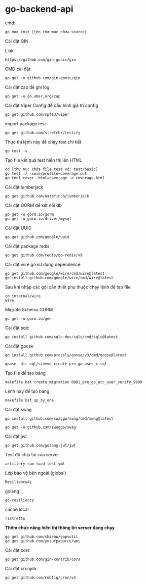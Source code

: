 # go-backend-api

cmd:

```
go mod init [tên thư mục chưa source]
```

Cài đặt GIN

Link 

```
https://github.com/gin-gonic/gin
```

CMD cài đặt:

```
go get -u github.com/gin-gonic/gin
```

Cài đặt zap để ghi log

```
go get -u go.uber.org/zap
```

Cài đặt Viper Config để cấu hình giá trị config

```
go get github.com/spf13/viper
```

import package test

```
go get github.com/stretchr/testify 
```

Thực thi lệnh này để chạy test chi tiết

```
go test -v
```

Tạo file kết quả test hiển thị lên HTML

```
cd [thư mục chứa file test vd: test/basic]
go test ./ -coverprofile=coverage.out
go tool cover -html=coverage -o coverage.html
```

Cài đặt lumberjack

```
go get github.com/natefinch/lumberjack
```

Cài đặt GORM để kết nối db

```
go get -u gorm.io/gorm
go get -u gorm.io/driver/mysql
```

Cài đặt UUID

```
go get github.com/google/uuid
```

Cài đặt package redis

```
go get github.com/redis/go-redis/v9
```

Cài đặt wire go sử dụng dependence

```
go get github.com/google/wire/cmd/wire@latest
go install github.com/google/wire/cmd/wire@latest
```

Sau khi nhập các gói cần thiết phụ thuộc chạy lệnh để tạo file

```
cd internal/wire
wire
```

Migrate Schema GORM

```
go get -u gorm.io/gen
```

Cài đặt sqlc

```
go install github.com/sqlc-dev/sqlc/cmd/sqlc@latest
```

Cài đặt goose

```
go install github.com/pressly/goose/v3/cmd/goose@latest
```

```
goose -dir sql/schema create pre_go_user_c sql
```

Tạo file để tạo bảng

```
makefile.bat create_migration 0001_pre_go_acc_user_verify_9999 
```

Lệnh này để tạo bảng

```
makefile.bat up_by_one 
```

Cài đặt swag

```
go install github.com/swaggo/swag/cmd/swag@latest
```

```
go get -u github.com/swaggo/swag
```

Cài đặt jwt

```
go get github.com/golang-jwt/jwt
```

Test độ chịu tải của server

```
artillery run load-test.yml
```

Lớp bảo vệ bên ngoài (global)

```
Resilience4j
```

golang

```
go-resiliency
```

cache local

```
ristretto
```
**Thêm chức năng hiển thị thông tin server đang chạy**

```
go get github.com/shirou/gopsutil
go get github.com/yusufpapurcu/wmi
```

Cài đăt cors

```
go get github.com/gin-contrib/cors
```

Cài đặt cronjob

```
go get github.com/robfig/cron/v3
```